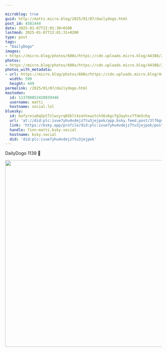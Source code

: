 ```yaml
---

microblog: true
guid: http://matti.micro.blog/2025/01/07/dailydogo.html
post_id: 4581444
date: 2025-01-07T22:01:30+0200
lastmod: 2025-01-07T22:01:31+0200
type: post
tags:
- "DailyDogo"
images:
- https://micro.blog/photos/600x/https://cdn.uploads.micro.blog/44388/2025/e12ec7b1f15543a6ac418c509ebb174a.jpg
photos:
- https://micro.blog/photos/600x/https://cdn.uploads.micro.blog/44388/2025/e12ec7b1f15543a6ac418c509ebb174a.jpg
photos_with_metadata:
- url: https://micro.blog/photos/600x/https://cdn.uploads.micro.blog/44388/2025/e12ec7b1f15543a6ac418c509ebb174a.jpg
  width: 599
  height: 449
permalink: /2025/01/07/dailydogo.html
mastodon:
  id: 113788853420839446
  username: matti
  hostname: social.lol
bluesky:
  id: bafyreia6q5pt7zlwcyrq65blt4zathxwztch36s6gcfg3ayhcv7fde5chq
  url: 'at://did:plc:ivue7yhu4vdejz7tu3jejpok/app.bsky.feed.post/3lf6gvqudgi2k'
  link: 'https://bsky.app/profile/did:plc:ivue7yhu4vdejz7tu3jejpok/post/3lf6gvqudgi2k'
  handle: finn-matti.bsky.social
  hostname: bsky.social
  did: 'did:plc:ivue7yhu4vdejz7tu3jejpok'
---
```

DailyDogo 1139 🐶

<img src="/media/uploads/2025/e12ec7b1f15543a6ac418c509ebb174a.jpg" width="600" alt="" />

